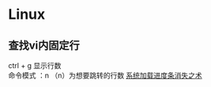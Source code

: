 # Linux

## 查找vi内固定行
ctrl + g 显示行数 <br>
命令模式  ：n   （n）为想要跳转的行数
[系统加载进度条消失之术](https://www.cnblogs.com/silly-bird/p/10648169.html)
